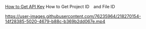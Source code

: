 [How to Get API Key](https://console.curseforge.com/#/api-keys)
How to Get Project ID　and File ID


https://user-images.githubusercontent.com/76235964/218270154-14f28385-5020-4679-b88c-b369b2dd067e.mp4


